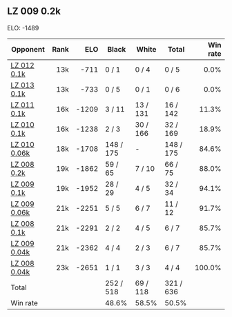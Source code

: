 ## LZ 009 0.2k ##

ELO: -1489

Opponent | Rank | ELO | Black | White | Total | Win rate
---------|-----:|----:|-------|-------|-------|-------:
[LZ 012 0.1k](LZ%20012%200.1k.md) | 13k | -711 | 0 / 1 | 0 / 4 | 0 / 5 | 0.0%
[LZ 013 0.1k](LZ%20013%200.1k.md) | 13k | -733 | 0 / 5 | 0 / 1 | 0 / 6 | 0.0%
[LZ 011 0.1k](LZ%20011%200.1k.md) | 16k | -1209 | 3 / 11 | 13 / 131 | 16 / 142 | 11.3%
[LZ 010 0.1k](LZ%20010%200.1k.md) | 16k | -1238 | 2 / 3 | 30 / 166 | 32 / 169 | 18.9%
[LZ 010 0.06k](LZ%20010%200.06k.md) | 18k | -1708 | 148 / 175 | - | 148 / 175 | 84.6%
[LZ 008 0.2k](LZ%20008%200.2k.md) | 19k | -1862 | 59 / 65 | 7 / 10 | 66 / 75 | 88.0%
[LZ 009 0.1k](LZ%20009%200.1k.md) | 19k | -1952 | 28 / 29 | 4 / 5 | 32 / 34 | 94.1%
[LZ 009 0.06k](LZ%20009%200.06k.md) | 21k | -2251 | 5 / 5 | 6 / 7 | 11 / 12 | 91.7%
[LZ 008 0.1k](LZ%20008%200.1k.md) | 21k | -2291 | 2 / 2 | 4 / 5 | 6 / 7 | 85.7%
[LZ 009 0.04k](LZ%20009%200.04k.md) | 21k | -2362 | 4 / 4 | 2 / 3 | 6 / 7 | 85.7%
[LZ 008 0.04k](LZ%20008%200.04k.md) | 23k | -2651 | 1 / 1 | 3 / 3 | 4 / 4 | 100.0%
Total | | | 252 / 518 | 69 / 118 | 321 / 636 | 
Win rate| | | 48.6% | 58.5% | 50.5% | 
